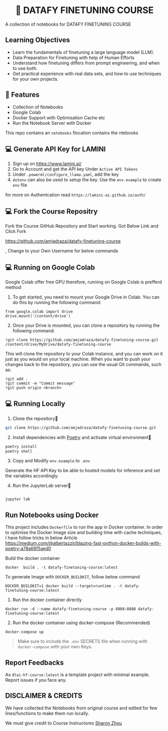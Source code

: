 <h1 align="center">
📖 DATAFY FINETUNING COURSE
</h1>

A collection of notebooks for DATAFY FINETUNING COURSE


## Learning Objectives

- Learn the fundamentals of finetuning a large language model (LLM).
- Data Preparation for Finetuning with help of Human Efforts
- Understand how finetuning differs from prompt engineering, and when to use both.
- Get practical experience with real data sets, and how to use techniques for your own projects.

## 🔧 Features

- Collection of Notebooks
- Google Colab
- Docker Support with Optimisation Cache etc
- Run the Notebook Server with Docker

This repo contains an `notebooks` flocation contains the ntebooks

## 💻 Generate API Key for LAMINI

1. Sign up on https://www.lamini.ai/
2. Go to Account and get the API key Under `Active API Tokens`
3. Under `.powerml/configure_llama.yaml`, add the key
4. `dotenv` can also be used to setup the key. Use the `env.example` to create `env` file

for more on Authentcation read `https://lamini-ai.github.io/auth/`

## 💻 Fork the Course Repositry

Fork the Course GitHub Repository and Start working. Got Below Link and Click Fork 

https://github.com/amjadraza/datafy-finetuning-course

<amjadraz>, Change to your Own Username for below commands 

## 💻 Running on Google Colab

Google Colab offer free GPU therefore, running on Google Colab is prefferd method

1. To get started, you need to mount your Google Drive in Colab. You can do this by running the following command:
```
from google.colab import drive
drive.mount('/content/drive')
```

2. Once your Drive is mounted, you can clone a repository by running the following command:

`!git clone https://github.com/amjadraza/datafy-finetuning-course.git /content/drive/MyDrive/datafy-finetuning-course`

This will clone the repository to your Colab instance, and you can work on it just as you would on your local machine. When you want to push your changes back to the repository, you can use the usual Git commands, such as:

```
!git add .
!git commit -m "Commit message"
!git push origin <branch>
```

## 💻 Running Locally

1. Clone the repository📂

```bash
git clone https://github.com/amjadraza/datafy-finetuning-course.git
```

2. Install dependencies with [Poetry](https://python-poetry.org/) and activate virtual environment🔨

```bash
poetry install
poetry shell
```

3. Copy and Modify `env.example` to `.env`

Generate the HF API Key to be able to hosted models for inference and set the variables accordingly.

4. Run the JupyterLab server🚀

```bash

jupyter lab

```


Run Notebooks using Docker
--------------------------
This project includes `Dockerfile` to run the app in Docker container. In order to optimise the Docker Image
size and building time with cache techniques, I have follow tricks in below Article 
https://medium.com/@albertazzir/blazing-fast-python-docker-builds-with-poetry-a78a66f5aed0

Build the docker container

``docker  build . -t datafy-finetuning-course:latest ``

To generate Image with `DOCKER_BUILDKIT`, follow below command

```DOCKER_BUILDKIT=1 docker build --target=runtime . -t datafy-finetuning-course:latest```

1. Run the docker container directly 

``docker run -d --name datafy-finetuning-course -p 8888:8888 datafy-finetuning-course:latest ``

2. Run the docker container using docker-compose (Recommended)

``docker-compose up``

> Make sure to include the `.env` SECRETS file when running with `docker-compose` with your own Keys.



## Report Feedbacks

As `dlai-hf-course:latest` is a template project with minimal example. Report issues if you face any. 

## DISCLAIMER & CREDITS

We have collected the Notebooks from original course and edited for few lines/functions to make them run locally. 

We must give credit to Course Instructores [Sharon Zhou](https://www.linkedin.com/in/zhousharon)
